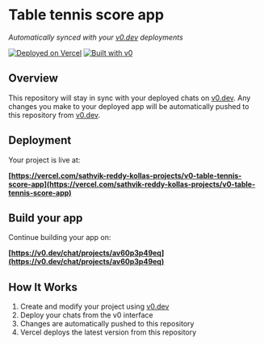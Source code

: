 # Table tennis score app

*Automatically synced with your [v0.dev](https://v0.dev) deployments*

[![Deployed on Vercel](https://img.shields.io/badge/Deployed%20on-Vercel-black?style=for-the-badge&logo=vercel)](https://vercel.com/sathvik-reddy-kollas-projects/v0-table-tennis-score-app)
[![Built with v0](https://img.shields.io/badge/Built%20with-v0.dev-black?style=for-the-badge)](https://v0.dev/chat/projects/av60p3p49eq)

## Overview

This repository will stay in sync with your deployed chats on [v0.dev](https://v0.dev).
Any changes you make to your deployed app will be automatically pushed to this repository from [v0.dev](https://v0.dev).

## Deployment

Your project is live at:

**[https://vercel.com/sathvik-reddy-kollas-projects/v0-table-tennis-score-app](https://vercel.com/sathvik-reddy-kollas-projects/v0-table-tennis-score-app)**

## Build your app

Continue building your app on:

**[https://v0.dev/chat/projects/av60p3p49eq](https://v0.dev/chat/projects/av60p3p49eq)**

## How It Works

1. Create and modify your project using [v0.dev](https://v0.dev)
2. Deploy your chats from the v0 interface
3. Changes are automatically pushed to this repository
4. Vercel deploys the latest version from this repository